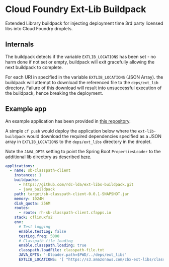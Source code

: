 # Cloud Foundry Ext-Lib Buildpack

Extended Library buildpack for injecting deployment time 3rd party licensed libs into Cloud Foundry droplets.

## Internals

The buildpack detects if the variable `EXTLIB_LOCATIONS` has been set - no harm done if not set or empty, buildpack will exit gracefully allowing the next buildpack to complete.

For each URI in specified in the variable `EXTLIB_LOCATIONS` (JSON Array). the buildpack will attempt to download the referenced file to the `deps/ext_lib` directory. Failure of this download will result into unsuccessful execution of the buildpack, hence breaking the deployment.

## Example app

An example application has been provided in [this repository](https://bitbucket.org/igtbdigital/sb-classpath-client/src/master/).

A simple `cf push` would deploy the application below where the `ext-lib-buildpack` would download the required dependencies specified as a JSON array in `EXTLIB_LOCATIONS` to the `deps/ext_libs` directory in the droplet.

Note the `JAVA_OPTS` setting to point the Spring Boot `PropertiesLoader` to the additional lib directory as described [here](https://docs.spring.io/spring-boot/docs/current/api/org/springframework/boot/loader/PropertiesLauncher.html).

~~~yaml
applications:
  - name: sb-classpath-client
    instances: 1
    buildpacks: 
      - https://github.com/rdc-lda/ext-libs-buildpack.git
      - java_buildpack
    path: target/sb-classpath-client-0.0.1-SNAPSHOT.jar
    memory: 1024M
    disk_quota: 256M
    routes:
      - route: rh-sb-classpath-client.cfapps.io
    stack: cflinuxfs2
    env:
      # Test logging
      enable.testLog: false
      testLog.freq: 5000
      # Classpath file loading
      enable.classpath.loading: true
      classpath.loadFile: classpath-file.txt
      JAVA_OPTS: '-Dloader.path=$PWD/../deps/ext_libs'
      EXTLIB_LOCATIONS: '[ "https://s3.amazonaws.com/cbx-ext-libs/classpath-file.txt" ]'
~~~